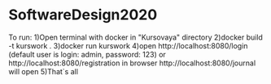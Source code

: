 # SoftwareDesign2020
To run:
1)Open terminal with docker in "Kursovaya" directory
2)docker build -t kurswork .
3)docker run kurswork
4)open http://localhost:8080/login (default user is login: admin, password: 123) or http://localhost:8080/registration in browser
http://localhost:8080/journal will open
5)That`s all



